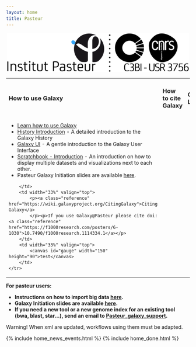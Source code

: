 ```yaml
---
layout: home
title: Pasteur
---
```


<div style='text-align: center; margin-bottom: 1em'>
<img src="/assets/media/LogoIP-CNRS-C3BI.png" />
</div>

<table>
	<tbody><tr>
		<td align="left" width="33%"><h3>How to use Galaxy</h3></td>
		 <td width="33%"><h3>How to cite Galaxy</h3></td>
		 <td width="33%"><h3>Cluster Load</h3></td>
	</tr>
	<tr>
		<td align="left" width="33%" valign="top">
			<ul>
				<li><a target="_blank" class="reference" href="http://wiki.galaxyproject.org/Learn">Learn how to use Galaxy</a></li>
				<li><a target="_blank" class="reference" href="https://galaxy-dev.web.pasteur.fr/tours/core.history">History Introduction</a> - A detailed introduction to the Galaxy History</li>
				<li><a target="_blank" class="reference" href="https://galaxy-dev.web.pasteur.fr/tours/core.galaxy_ui">Galaxy UI</a> - A gentle introduction to the Galaxy User Interface</li>
				<li><a target="_blank" class="reference" href="https://galaxy-dev.web.pasteur.fr/tours/core.scratchbook">Scratchbook - Introduction</a> - An introduction on how to display multiple datasets and visualizations next to each other.</li>
				<li>Pasteur Galaxy Initiation slides are available <a href="https://c3bi-pasteur-fr.github.io/Galaxy_training_material/galaxy_initiation/slides/galaxy_initiation#1">here</a>.</li>
			</ul>

		</td>
		<td width="33%" valign="top">
			<p><a class="reference" href="https://wiki.galaxyproject.org/CitingGalaxy">Citing Galaxy</a>
			</p><p>If you use Galaxy@Pasteur please cite doi:<a class="reference" href="https://f1000research.com/posters/6-1030">10.7490/f1000research.1114334.1</a></p>
		</td>
		<td width="33%" valign="top">
			<canvas id="gauge" width="150" height="90">test</canvas>
		</td>
	</tr>
</tbody></table>

<div class="alert alert-info"> <p><strong>For pasteur users:</strong></p><strong>
	<ul>
	  <li><strong>Instructions on how to import big data <a href="https://c3bi-pasteur-fr.github.io/Galaxy_training_material/galaxy_initiation/slides/upload_Pasteur#1">here</a>.</strong></li>
	  <li><strong>Galaxy Initiation slides are available <a href="https://c3bi-pasteur-fr.github.io/Galaxy_training_material/galaxy_initiation/slides/galaxy_initiation#1">here</a>.</strong></li>
	<li><strong>If you need a new tool or a new genome index for an existing tool (bwa, blast, star...), send an email to <a target="_blank" class="reference" href="mailto:galaxy@pasteur.fr">Pasteur_galaxy_support</a>.</strong></li>
	</ul>
	</strong></div>

<div class="alert alert-warning">
Warning! When xml are updated, workflows using them must be adapted.
</div>


{% include home_news_events.html %}
{% include home_done.html %}

